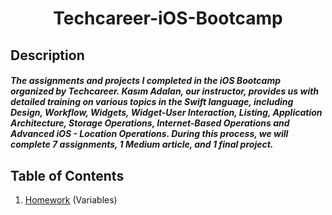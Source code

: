 <h1 align="center">
     Techcareer-iOS-Bootcamp
</h1>


## Description
##### The assignments and projects I completed in the iOS Bootcamp organized by Techcareer. Kasım Adalan, our instructor, provides us with detailed training on various topics in the Swift language, including Design, Workflow, Widgets, Widget-User Interaction, Listing, Application Architecture, Storage Operations, Internet-Based Operations and Advanced iOS - Location Operations. During this process, we will complete 7 assignments, 1 Medium article, and 1 final project.


## Table of Contents
1. [Homework](https://github.com/Yakupacs/Techcareer-iOS-Bootcamp/tree/main/Variables.playground) (Variables)<br>
